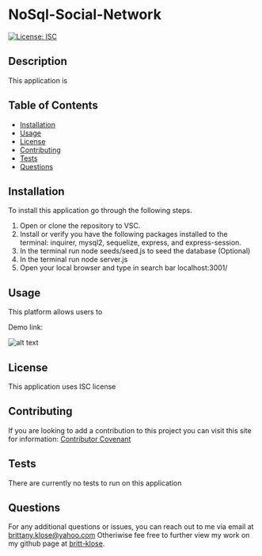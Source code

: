 # NoSql-Social-Network
[![License: ISC](https://img.shields.io/badge/License-ISC-blue.svg)](https://opensource.org/licenses/ISC)

  ## Description
  This application is 

  ## Table of Contents

* [Installation](#installation)
* [Usage](#usage)
* [License](#license)
* [Contributing](#contributing)
* [Tests](#tests)
* [Questions](#questions)

## Installation
To install this application go through the following steps. 
1. Open or clone the repository to VSC. 
2. Install or verify you have the following packages installed to the terminal: inquirer, mysql2, sequelize, express, and express-session.
3. In the terminal run node seeds/seed.js to seed the database (Optional)
4. In the terminal run node server.js
5. Open your local browser and type in search bar localhost:3001/

## Usage
This platform allows users to 

Demo link:

![alt text](/Images/home.png) 


## License
This application uses ISC license 

## Contributing
If you are looking to add a contribution to this project you can visit this site for information: [Contributor Covenant](https://www.contributor-covenant.org/)

## Tests
There are currently no tests to run on this application

## Questions

For any additional questions or issues, you can reach out to me 
via email at brittany.klose@yahoo.com
Otheriwise fee free to further view my work on my github page at [britt-klose](https://github.com/britt-klose/).